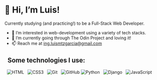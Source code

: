 # 👋 Hi, I’m Luis!
Currently studying (and practicing!) to be a Full-Stack Web Developer.
- 👀 I’m interested in web-development using a variety of tech stacks.
- 🌱 I’m currently going through The Odin Project and loving it!
- 📫 Reach me at ing.luismtzgarcia@gmail.com

## &nbsp;&nbsp;Some technologies I use:
<p align="center">
  <img src="https://img.shields.io/badge/HTML5-E34F26?style=for-the-badge&logo=html5&logoColor=white" alt="HTML" />&nbsp;&nbsp;
  <img src="https://img.shields.io/badge/css3-%231572B6.svg?style=for-the-badge&logo=css3&logoColor=white" alt="CSS3" />&nbsp;&nbsp;
  <img src="https://img.shields.io/badge/Git-F05032?style=for-the-badge&logo=git&logoColor=white" alt="Git" />&nbsp;&nbsp;
  <img src="https://img.shields.io/badge/github%20-%23000.svg?&style=for-the-badge&logo=github&logoColor=white" alt="GitHub" />
  <img src="https://img.shields.io/badge/Python-success?style=for-the-badge&logo=python&logoColor=white" alt="Python" />&nbsp;&nbsp;
  <img src="https://img.shields.io/badge/Django-yellowgreen?style=for-the-badge&logo=Django&logoColor=white" alt="Django" />&nbsp;&nbsp;
  <img src="https://img.shields.io/badge/javascript-%23323330.svg?style=for-the-badge&logo=javascript&logoColor=%23F7DF1E" alt="JavaScript" />&nbsp;&nbsp;
</p>
